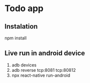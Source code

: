 # Todo app

## Instalation
npm install

## Live run in android device
1. adb devices
2. adb reverse tcp:8081 tcp:80812
3. npx react-native run-android